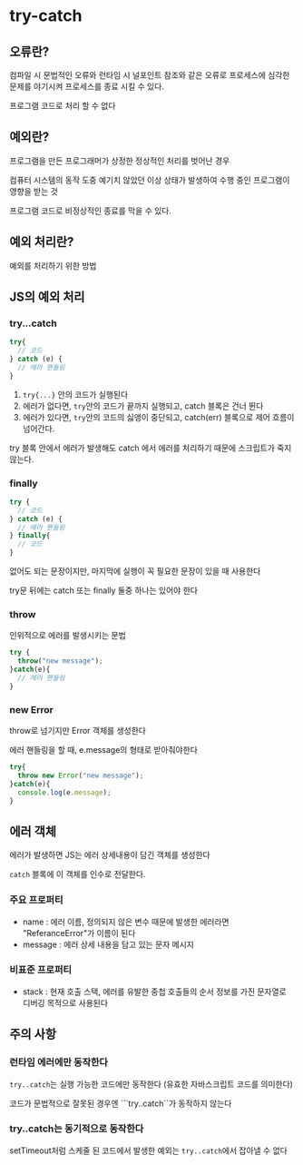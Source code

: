 # try-catch

## 오류란?

컴파일 시 문법적인 오류와 런타임 시 널포인트 참조와 같은 오류로 프로세스에 심각한 문제를 야기시켜 프로세스를 종료 시킬 수 있다.

프로그램 코드로 처리 할 수 없다

## 예외란?

프로그램을 만든 프로그래머가 상정한 정상적인 처리를 벗어난 경우

컴퓨터 시스템의 동작 도중 예기치 않았던 이상 상태가 발생하여 수행 중인 프로그램이 영향을 받는 것

프로그램 코드로 비정상적인 종료를 막을 수 있다.

## 예외 처리란?

예외를 처리하기 위한 방법

## JS의 예외 처리

### try...catch

```jsx
try{
  // 코드
} catch (e) {
  // 에러 핸들링
}
```

1. ```try{...}``` 안의 코드가 실행된다
2. 에러가 없다면, ```try```안의 코드가 끝까지 실행되고, catch 블록은 건너 뛴다
3. 에러가 있다면, ```try```안의 코드의 싫앵이 중단되고, catch(err) 블록으로 제어 흐름이 넘어간다.

try 블록 안에서 에러가 발생해도 catch 에서 에러를 처리하기 때문에 스크립트가 죽지 않는다.

### finally

```jsx
try {
  // 코드
} catch (e) {
  // 에러 핸들링
} finally{
  // 코드
}
```

없어도 되는 문장이지만, 마지막에 실행이 꼭 필요한 문장이 있을 때 사용한다

try문 뒤에는 catch 또는 finally 둘중 하나는 있어야 한다

### throw

인위적으로 에러를 발생시키는 문법

```jsx
try {
  throw("new message");
}catch(e){
  // 에러 핸들링
}
```

### new Error

throw로 넘기지만 Error 객체를 생성한다

에러 핸들링을 할 때, e.message의 형태로 받아줘야한다

```jsx
try{
  throw new Error("new message");
}catch(e){
  console.log(e.message);
}
```

## 에러 객체

에러가 발생하면 JS는 에러 상세내용이 담긴 객체를 생성한다

```catch``` 블록에 이 객체를 인수로 전달한다.

### 주요 프로퍼티

- name : 에러 이름, 정의되지 않은 변수 때문에 발생한 에러라면 "ReferanceError"가 이름이 된다
- message : 에러 상세 내용을 담고 있는 문자 메시지

### 비표준 프로퍼티

- stack : 현재 호출 스택, 에러를 유발한 중첩 호출들의 순서 정보를 가진 문자열로 디버깅 목적으로 사용된다

## 주의 사항

### 런타임 에러에만 동작한다

```try..catch```는 실행 가능한 코드에만 동작한다 (유효한 자바스크립트 코드를 의미한다)

코드가 문법적으로 잘못된 경우엔 ```try..catch``가 동작하지 않는다

### try..catch는 동기적으로 동작한다

setTimeout처럼 스케줄 된 코드에서 발생한 예외는 ```try..catch```에서 잡아낼 수 없다